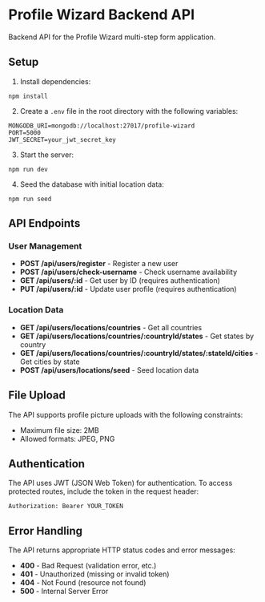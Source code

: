 
# Profile Wizard Backend API

Backend API for the Profile Wizard multi-step form application.

## Setup

1. Install dependencies:
```
npm install
```

2. Create a `.env` file in the root directory with the following variables:
```
MONGODB_URI=mongodb://localhost:27017/profile-wizard
PORT=5000
JWT_SECRET=your_jwt_secret_key
```

3. Start the server:
```
npm run dev
```

4. Seed the database with initial location data:
```
npm run seed
```

## API Endpoints

### User Management

- **POST /api/users/register** - Register a new user
- **POST /api/users/check-username** - Check username availability
- **GET /api/users/:id** - Get user by ID (requires authentication)
- **PUT /api/users/:id** - Update user profile (requires authentication)

### Location Data

- **GET /api/users/locations/countries** - Get all countries
- **GET /api/users/locations/countries/:countryId/states** - Get states by country
- **GET /api/users/locations/countries/:countryId/states/:stateId/cities** - Get cities by state
- **POST /api/users/locations/seed** - Seed location data

## File Upload

The API supports profile picture uploads with the following constraints:
- Maximum file size: 2MB
- Allowed formats: JPEG, PNG

## Authentication

The API uses JWT (JSON Web Token) for authentication. To access protected routes, include the token in the request header:

```
Authorization: Bearer YOUR_TOKEN
```

## Error Handling

The API returns appropriate HTTP status codes and error messages:

- **400** - Bad Request (validation error, etc.)
- **401** - Unauthorized (missing or invalid token)
- **404** - Not Found (resource not found)
- **500** - Internal Server Error
